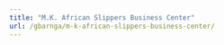 ```yaml
---
title: "M.K. African Slippers Business Center"
url: /gbarnga/m-k-african-slippers-business-center/
---
```


